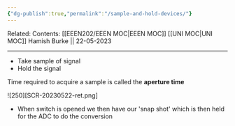 ```yaml
---
{"dg-publish":true,"permalink":"/sample-and-hold-devices/"}
---
```


Related: 
Contents: [[EEEN202/EEEN MOC\|EEEN MOC]]
[[UNI MOC\|UNI MOC]]
Hamish Burke || 22-05-2023
***

- Take sample of signal
- Hold the signal

Time required to acquire a sample is called the **aperture time**

![250][SCR-20230522-ret.png]

- When switch is opened we then have our 'snap shot' which is then held for the ADC to do the conversion
